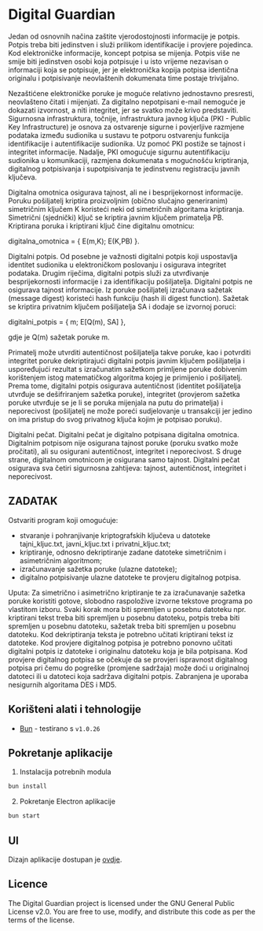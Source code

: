 # Digital Guardian

Jedan od osnovnih načina zaštite vjerodostojnosti informacije je potpis. Potpis treba biti jedinstven i služi prilikom identifikacije i provjere pojedinca. Kod elektroničke informacije, koncept potpisa se mijenja. Potpis više ne smije biti jedinstven osobi koja potpisuje i u isto vrijeme nezavisan o informaciji koja se potpisuje, jer je elektronička kopija potpisa identična originalu i potpisivanje neovlaštenih dokumenata time postaje trivijalno.

Nezaštićene elektroničke poruke je moguće relativno jednostavno presresti, neovlašteno čitati i mijenjati. Za digitalno nepotpisani e-mail nemoguće je dokazati izvornost, a niti integritet, jer se svatko može krivo predstaviti. Sigurnosna infrastruktura, točnije, infrastruktura javnog ključa (PKI - Public Key Infrastructure) je osnova za ostvarenje sigurne i povjerljive razmjene podataka između sudionika u sustavu te potporu ostvarenju funkcija identifikacije i autentifikacije sudionika. Uz pomoć PKI postiže se tajnost i integritet informacije. Nadalje, PKI omogućuje sigurnu autentifikaciju sudionika u komunikaciji, razmjena dokumenata s mogućnošću kriptiranja, digitalnog potpisivanja i supotpisivanja te jedinstvenu registraciju javnih ključeva.

Digitalna omotnica osigurava tajnost, ali ne i besprijekornost informacije. Poruku pošiljatelj kriptira proizvoljnim (obično slučajno generiranim) simetričnim ključem K koristeći neki od simetričnih algoritama kriptiranja. Simetrični (sjednički) ključ se kriptira javnim ključem primatelja PB. Kriptirana poruka i kriptirani ključ čine digitalnu omotnicu:

digitalna_omotnica = { E(m,K); E(K,PB) }.

Digitalni potpis. Od posebne je važnosti digitalni potpis koji uspostavlja identitet sudionika u elektroničkom poslovanju i osigurava integritet podataka. Drugim riječima, digitalni potpis služi za utvrđivanje besprijekornosti informacije i za identifikaciju pošiljatelja. Digitalni potpis ne osigurava tajnost informacije. Iz poruke pošiljatelj izračunava sažetak (message digest) koristeći hash funkciju (hash ili digest function). Sažetak se kriptira privatnim ključem pošiljatelja SA i dodaje se izvornoj poruci:

digitalni_potpis = { m; E[Q(m), SA] },

gdje je Q(m) sažetak poruke m.

Primatelj može utvrditi autentičnost pošiljatelja takve poruke, kao i potvrditi integritet poruke dekriptirajući digitalni potpis javnim ključem pošiljatelja i uspoređujući rezultat s izračunatim sažetkom primljene poruke dobivenim korištenjem istog matematičkog algoritma kojeg je primijenio i pošiljatelj. Prema tome, digitalni potpis osigurava autentičnost (identitet pošiljatelja utvrđuje se dešifriranjem sažetka poruke), integritet (provjerom sažetka poruke utvrđuje se je li se poruka mijenjala na putu do primatelja) i neporecivost (pošiljatelj ne može poreći sudjelovanje u transakciji jer jedino on ima pristup do svog privatnog ključa kojim je potpisao poruku).

Digitalni pečat. Digitalni pečat je digitalno potpisana digitalna omotnica. Digitalnim potpisom nije osigurana tajnost poruke (poruku svatko može pročitati), ali su osigurani autentičnost, integritet i neporecivost. S druge strane, digitalnom omotnicom je osigurana samo tajnost. Digitalni pečat osigurava sva četiri sigurnosna zahtijeva: tajnost, autentičnost, integritet i neporecivost.

## ZADATAK

Ostvariti program koji omogućuje:

* stvaranje i pohranjivanje kriptografskih ključeva u datoteke tajni_kljuc.txt, javni_kljuc.txt i privatni_kljuc.txt;
* kriptiranje, odnosno dekriptiranje zadane datoteke simetričnim i asimetričnim algoritmom;
* izračunavanje sažetka poruke (ulazne datoteke);
* digitalno potpisivanje ulazne datoteke te provjeru digitalnog potpisa.

Uputa: Za simetrično i asimetrično kriptiranje te za izračunavanje sažetka poruke koristiti gotove, slobodno raspoložive izvorne tekstove programa po vlastitom izboru. Svaki korak mora biti spremljen u posebnu datoteku npr. kriptirani tekst treba biti spremljen u posebnu datoteku, potpis treba biti spremljen u posebnu datoteku, sažetak treba biti spremljen u posebnu datoteku. Kod dekriptiranja teksta je potrebno učitati kriptirani tekst iz datoteke. Kod provjere digitalnog potpisa je potrebno ponovno učitati digitalni potpis iz datoteke i originalnu datoteku koja je bila potpisana. Kod provjere digitalnog potpisa se očekuje da se provjeri ispravnost digitalnog potpisa pri čemu do pogreške (promjene sadržaja) može doći u originalnoj datoteci ili u datoteci koja sadržava digitalni potpis. Zabranjena je uporaba nesigurnih algoritama DES i MD5.

## Korišteni alati i tehnologije

- [Bun](https://bun.sh/) - testirano s `v1.0.26`

## Pokretanje aplikacije

1. Instalacija potrebnih modula
```bash
bun install
```

2. Pokretanje Electron aplikacije
```bash
bun start
```

## UI

Dizajn aplikacije dostupan je [ovdje](./docs).

## Licence

The Digital Guardian project is licensed under the GNU General Public License v2.0. You are free to use, modify, and distribute this code as per the terms of the license.